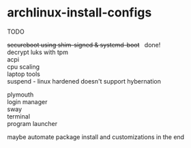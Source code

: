 # archlinux-install-configs

TODO <br/>

~~secureboot using shim-signed & systemd-boot~~ &nbsp; done! <br />
decrypt luks with tpm </br>
acpi <br/>
cpu scaling <br/>
laptop tools <br/>
suspend - linux hardened doesn't support hybernation <br/>

plymouth <br/>
login manager <br/>
sway <br/>
   terminal <br/>
   program launcher <br/>

maybe automate package install and customizations in the end
